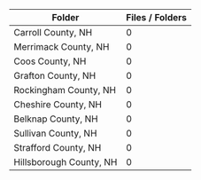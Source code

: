 | Folder                  |   Files / Folders |
|-------------------------|-------------------|
| Carroll County, NH      |                 0 |
| Merrimack County, NH    |                 0 |
| Coos County, NH         |                 0 |
| Grafton County, NH      |                 0 |
| Rockingham County, NH   |                 0 |
| Cheshire County, NH     |                 0 |
| Belknap County, NH      |                 0 |
| Sullivan County, NH     |                 0 |
| Strafford County, NH    |                 0 |
| Hillsborough County, NH |                 0 |